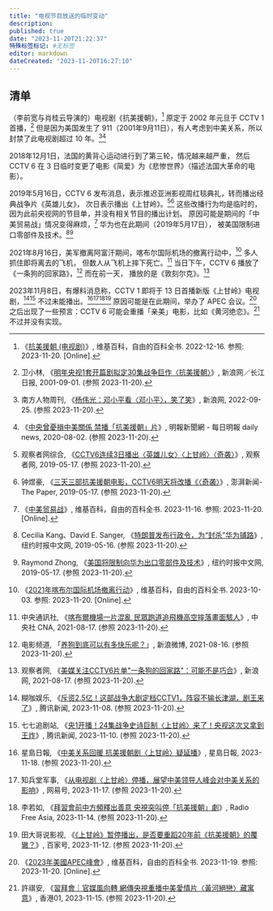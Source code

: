 ```yaml
---
title: "电视节目放送的临时变动"
description:
published: true
date: "2023-11-20T21:22:37"
特殊标签标记: #无标签
editor: markdown
dateCreated: "2023-11-20T16:27:10"
---
```


<!--

## 简介

简单来说，控制一切，也就对一切都有责任。一切都是国营，也就代表一切都是同一个意志，那么也就不能唱反调了。

-->

## 清单

（李前宽与肖桂云导演的）电视剧《抗美援朝》，[^wiki0] 原定于 2002 年元旦于 CCTV 1 首播，[^55817]
但是因为美国发生了 911（2001年9月11日），有人考虑到中美关系，所以封禁了此电视剧超过 10 年。[^422_3][^571851]

[^wiki0]: 《[抗美援朝 (电视剧)](https://zh.wikipedia.org/w/index.php?title=抗美援朝_(电视剧)&oldid=75079977#cite_ref-6)》, 维基百科，自由的百科全书. 2022-12-16. 参照: 2023-11-20. [Online].
[^55817]: 卫小林, 《[明年央视1套开篇剧拟定30集战争巨作〈抗美援朝〉](https://web.archive.org/web/20210302050339/http://ent.sina.com.cn/v/2001-09-01/55817.html)》, 新浪网／长江日报, 2001-09-01. (参照 2023-11-20).
[^422_3]: 南方人物周刊, 《[杨伟光：邓小平看〈邓小平〉，笑了笑](https://web.archive.org/web/20220925075115/http://news.sina.com.cn/c/sd/2009-05-31/141317920422_3.shtml)》, 新浪网, 2022-09-25. (参照 2023-11-20).
[^571851]: 《[中央曾憂損中美關係 禁播「抗美援朝」片](https://web.archive.org/web/20001121125258/https://news.mingpao.com/pns/中國/article/20200802/s00013/1596305571851/中央曾憂損中美關係-禁播「抗美援朝」片)》, 明報新聞網 - 每日明報 daily news, 2020-08-02. (参照 2023-11-20).

2018年12月1日，法国的黄背心运动进行到了第三轮，情况越来越严重，
然后 CCTV 6 在 3 日临时变更了电影《简爱》为《悲惨世界》（描述法国大革命的电影）。

2019年5月16日，CCTV 6 发布消息，表示推迟亚洲影视周红毯典礼，转而播出经典战争片《英雄儿女》，
次日表示播出《上甘岭》。[^02060][^75048] 这些改播行为均是临时的，因为此前央视网的节目单，并没有相关节目的播出计划。
原因可能是期间的「中美贸易战」情况变得麻烦，[^wiki3] 华为也在此期间（2019年5月17日），
被美国限制进口零部件及技术。[^90516][^90517]

[^02060]: 观察者网综合, 《[CCTV6连续3日播出〈英雄儿女〉〈上甘岭〉〈奇袭〉](https://web.archive.org/web/20191025000819/http://www.guancha.cn/politics/2019_05_17_502060.shtml)》, 观察者网, 2019-05-17. (参照 2023-11-20).
[^75048]: 钟煜豪, 《[三天三部抗美援朝电影，CCTV6明天将改播《〈奇袭〉](https://web.archive.org/web/20220903042802/https://www.thepaper.cn/newsDetail_forward_3475048)》, 澎湃新闻-The Paper, 2019-05-17. (参照 2023-11-20).
[^wiki3]: 《[中美贸易战](https://zh.wikipedia.org/w/index.php?title=中美贸易战&oldid=79764263)》, 维基百科，自由的百科全书. 2023-11-16. 参照: 2023-11-20. [Online].
[^90516]: Cecilia Kang、David E. Sanger, 《[特朗普发布行政令，为“封杀”华为铺路](https://web.archive.org/web/20230523173044/https://cn.nytimes.com/business/20190516/huawei-ban-trump/)》, 纽约时报中文网, 2019-05-16. (参照 2023-11-20).
[^90517]: Raymond Zhong, 《[美国将限制向华为出口零部件及技术](https://web.archive.org/web/20231111061728/https://cn.nytimes.com/technology/20190517/huawei-export-controls/)》, 纽约时报中文网, 2019-05-17. (参照 2023-11-20).

2021年8月16日，美军撤离阿富汗期间，喀布尔国际机场的撤离行动中，[^wiki1] 多人抓住即将离去的飞机，
但数人从飞机上摔下死亡。[^70083] 当日下午，CCTV 6 播放了《一条狗的回家路》，[^DA6st] 而在前一天，
播放的是《敦刻尔克》。[^73117]

[^wiki1]: 《[2021年喀布尔国际机场撤离行动](https://zh.wikipedia.org/w/index.php?title=2021年喀布尔国际机场撤离行动&oldid=79197904)》, 维基百科，自由的百科全书. 2023-10-03. 参照: 2023-11-20. [Online].
[^DA6st]: 电影频道, 「[养狗到底可以有多快乐呢？](http://archive.today/2023.11.20-082321/https://weibo.com/2789616391/KtIx7uK5)」, 新浪微博, 2021-08-16. (参照 2023-11-20).
[^70083]: 中央通訊社, 《[喀布爾機場一片混亂 民眾跑道追飛機高空摔落畫面駭人](https://web.archive.org/web/20221202084512/https:/www.cna.com.tw/news/firstnews/202108170083.aspx)》, 中央社 CNA, 2021-08-17. (参照 2023-11-20).
[^73117]: 观察者网, 《[美媒关注CCTV6片单"一条狗的回家路"：可能不是巧合](https://web.archive.org/web/20231120083130/https://mil.sina.cn/gjjq/2021-08-17/detail-ikqciyzm1973117.d.html)》, 新浪网, 2021-08-17. (参照 2023-11-20).

2023年11月8日，有爆料消息称，CCTV 1 即将于 13 日首播新版《上甘岭》电视剧，[^CG500][^E0I00]
不过未能播出。[^64473][^384RH][^53222][^79429] 原因可能是在此期间，举办了 APEC 会议。[^wiki2]
之后出现了一些预言：CCTV 6 可能会重播「亲美」电影，比如《黄河绝恋》。[^61764] 不过并没有实现。

[^CG500]: 糊咖娱乐, 《[斥资2.5亿！这部战争大剧定档CCTV1，阵容不输长津湖，剧王来了](https://web.archive.org/web/20231120085031/https://new.qq.com/rain/a/20231108A06CG500)》, 腾讯新闻, 2023-11-08. (参照 2023-11-20).
[^E0I00]: 七七追剧站, 《[央1开播！24集战争史诗巨制〈上甘岭〉来了！央视这次又拿到王炸](https://web.archive.org/web/2023110081042/https://new.qq.com/rain/a/20231110A0AE0I00)》, 腾讯新闻, 2023-11-10. (参照 2023-11-20).
[^64473]: 星島日報, 《[中美关系回暖 抗美援朝剧〈上甘岭〉疑延播](https://web.archive.org/web/20231120034131/https://std.stheadline.com/sc/realtime/article/1964473/即時-中國-中美關係回暖-抗美援朝劇-上甘嶺-疑延播)》, 星島日報, 2023-11-18. (参照 2023-11-20).
[^384RH]: 知兵堂军事, 《[从电视剧〈上甘岭〉停播，展望中美领导人峰会对中美关系的影响](https://web.archive.org/web/2023119094810/https://www.163.com/dy/article/IJO7FIIO052384RH.html)》, 网易号, 2023-11-17. (参照 2023-11-20).
[^53222]: 李若如, 《[拜習會前中方頻釋出善意 央視突叫停「抗美援朝」劇](https://web.archive.org/web/20231117204918/https://www.rfa.org/cantonese/news/relation-11142023153222.html)》, Radio Free Asia, 2023-11-14. (参照 2023-11-20).
[^79429]: 田大哥说影视, 《[《上甘岭》暂停播出，是否要重蹈20年前《抗美援朝》的覆辙？](https://web.archive.org/web/20231120083708/https://baijiahao.baidu.com/s?id=1782345968924279429)》, 百家号, 2023-11-12. (参照 2023-11-20).
[^wiki2]: 《[2023年美國APEC峰會](https://zh.wikipedia.org/w/index.php?title=2023年美國APEC峰會&oldid=79802219)》, 维基百科，自由的百科全书. 2023-11-19. 参照: 2023-11-20. [Online].
[^61764]: 許祺安, 《[習拜會｜官媒風向轉 網傳央視重播中美愛情片〈黃河絕戀〉藏寓意](https://web.archive.org/web/20231120085846/https://www.hk01.com/即時中國/961764/習拜會-官媒風向轉-網傳央視重播中美愛情片-黃河絕戀-藏寓意)》, 香港01, 2023-11-15. (参照 2023-11-20).
